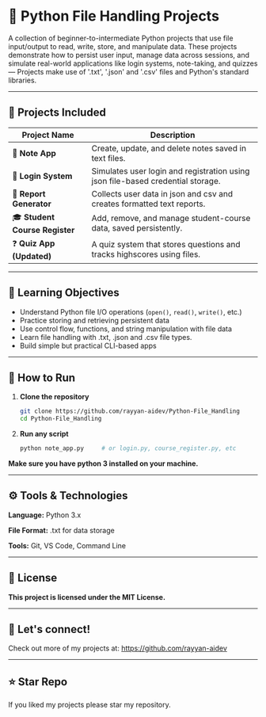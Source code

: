 # 📁 Python File Handling Projects

A collection of beginner-to-intermediate Python projects that use file input/output to read, write, store, and manipulate data. These projects demonstrate how to persist user input, manage data across sessions, and simulate real-world applications like login systems, note-taking, and quizzes — Projects make use of '.txt', '.json' and '.csv' files and Python's standard libraries.

---

## 📌 Projects Included

| Project Name | Description |
|--------------|-------------|
| 📝 **Note App** | Create, update, and delete notes saved in text files. |
| 🔐 **Login System** | Simulates user login and registration using json file-based credential storage. |
| 🧾 **Report Generator** | Collects user data in json and csv and creates formatted text reports. |
| 🎓 **Student Course Register** | Add, remove, and manage student-course data, saved persistently. |
| ❓ **Quiz App (Updated)** | A quiz system that stores questions and tracks highscores using files. |

---

## 🧠 Learning Objectives

- Understand Python file I/O operations (`open()`, `read()`, `write()`, etc.)
- Practice storing and retrieving persistent data
- Use control flow, functions, and string manipulation with file data
- Learn file handling with .txt, .json and .csv file types.
- Build simple but practical CLI-based apps

---

## 🔧 How to Run

1. **Clone the repository**
   ```bash
   git clone https://github.com/rayyan-aidev/Python-File_Handling
   cd Python-File_Handling
2. **Run any script**
   ```bash
   python note_app.py     # or login.py, course_register.py, etc
**Make sure you have python 3 installed on your machine.**

---

## ⚙️ Tools & Technologies
**Language:** Python 3.x

**File Format:** .txt for data storage

**Tools:** Git, VS Code, Command Line

---

## 📄 License
**This project is licensed under the MIT License.**

---

## 🔗 Let's connect!
Check out more of my projects at: https://github.com/rayyan-aidev

---

## ⭐ Star Repo
If you liked my projects please star my repository.
